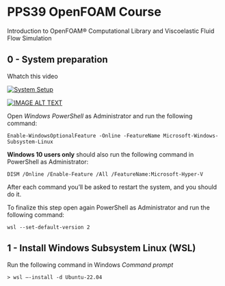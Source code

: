 # PPS39 OpenFOAM Course
Introduction to OpenFOAM® Computational Library and Viscoelastic Fluid Flow Simulation


## 0 - System preparation
Whatch this video

[![System Setup](https://img.youtube.com/vi/-UVMnzBTUXg/0.jpg)](http://www.youtube.com/watch?v=-UVMnzBTUXg "System preparation")

[![IMAGE ALT TEXT](http://img.youtube.com/vi/YOUTUBE_VIDEO_ID_HERE/0.jpg)](http://www.youtube.com/watch?v=YOUTUBE_VIDEO_ID_HERE "Video Title")


Open *Windows PowerShell* as Administrator and run the following command:
```console
Enable-WindowsOptionalFeature -Online -FeatureName Microsoft-Windows-Subsystem-Linux
```
**Windows 10 users only** should also run the following command in PowerShell as Administrator:
```console
DISM /Online /Enable-Feature /All /FeatureName:Microsoft-Hyper-V
```

After each command you’ll be asked to restart the system, and you should do it.

To finalize this step open again PowerShell as Administrator and run the following command:
```console
wsl --set-default-version 2
```

## 1 - Install Windows Subsystem Linux (WSL)

Run the following command in Windows *Command prompt*
```console
> wsl –-install -d Ubuntu-22.04
```